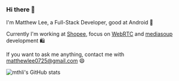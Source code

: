 ### Hi there 👋

I'm Matthew Lee, a Full-Stack Developer, good at Android 🤖️

Currently I'm working at [Shopee](https://shopee.com/), focus on [WebRTC](https://webrtc.org/) and [mediasoup](https://mediasoup.org/) development 🛍️

If you want to ask me anything, contact me with matthewlee0725@gmail.com 😄

![mthli's GitHub stats](https://github-readme-stats.vercel.app/api?username=mthli&count_private=true&hide_title=true&show_icons=true)
